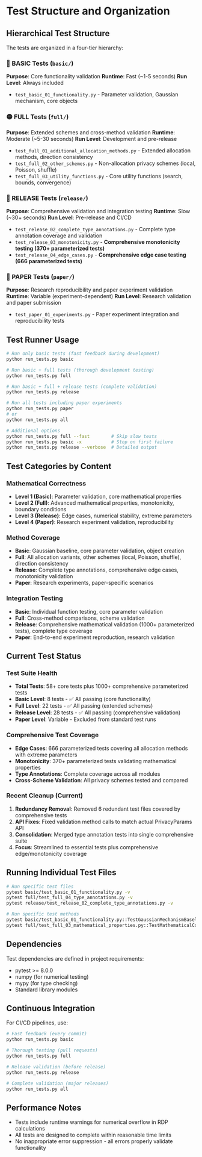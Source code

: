 # Test Structure and Organization

## Hierarchical Test Structure

The tests are organized in a four-tier hierarchy:

### 🔵 BASIC Tests (`basic/`)
**Purpose**: Core functionality validation
**Runtime**: Fast (~1-5 seconds)
**Run Level**: Always included

- `test_basic_01_functionality.py` - Parameter validation, Gaussian mechanism, core objects

### 🟡 FULL Tests (`full/`)  
**Purpose**: Extended schemes and cross-method validation
**Runtime**: Moderate (~5-30 seconds)
**Run Level**: Development and pre-release

- `test_full_01_additional_allocation_methods.py` - Extended allocation methods, direction consistency
- `test_full_02_other_schemes.py` - Non-allocation privacy schemes (local, Poisson, shuffle)
- `test_full_03_utility_functions.py` - Core utility functions (search, bounds, convergence)

### 🔴 RELEASE Tests (`release/`)
**Purpose**: Comprehensive validation and integration testing
**Runtime**: Slow (~30+ seconds)
**Run Level**: Pre-release and CI/CD

- `test_release_02_complete_type_annotations.py` - Complete type annotation coverage and validation
- `test_release_03_monotonicity.py` - **Comprehensive monotonicity testing (370+ parameterized tests)**
- `test_release_04_edge_cases.py` - **Comprehensive edge case testing (666 parameterized tests)**

### 📄 PAPER Tests (`paper/`)
**Purpose**: Research reproducibility and paper experiment validation
**Runtime**: Variable (experiment-dependent)
**Run Level**: Research validation and paper submission

- `test_paper_01_experiments.py` - Paper experiment integration and reproducibility tests

## Test Runner Usage

```bash
# Run only basic tests (fast feedback during development)
python run_tests.py basic

# Run basic + full tests (thorough development testing)
python run_tests.py full

# Run basic + full + release tests (complete validation)
python run_tests.py release

# Run all tests including paper experiments
python run_tests.py paper
# or
python run_tests.py all

# Additional options
python run_tests.py full --fast        # Skip slow tests
python run_tests.py basic -x           # Stop on first failure
python run_tests.py release --verbose  # Detailed output
```

## Test Categories by Content

### Mathematical Correctness
- **Level 1 (Basic)**: Parameter validation, core mathematical properties
- **Level 2 (Full)**: Advanced mathematical properties, monotonicity, boundary conditions
- **Level 3 (Release)**: Edge cases, numerical stability, extreme parameters
- **Level 4 (Paper)**: Research experiment validation, reproducibility

### Method Coverage
- **Basic**: Gaussian baseline, core parameter validation, object creation
- **Full**: All allocation variants, other schemes (local, Poisson, shuffle), direction consistency
- **Release**: Complete type annotations, comprehensive edge cases, monotonicity validation
- **Paper**: Research experiments, paper-specific scenarios

### Integration Testing
- **Basic**: Individual function testing, core parameter validation
- **Full**: Cross-method comparisons, scheme validation
- **Release**: Comprehensive mathematical validation (1000+ parameterized tests), complete type coverage
- **Paper**: End-to-end experiment reproduction, research validation

## Current Test Status

### Test Suite Health
- **Total Tests**: 58+ core tests plus 1000+ comprehensive parameterized tests
- **Basic Level**: 8 tests - ✅ All passing (core functionality)
- **Full Level**: 22 tests - ✅ All passing (extended schemes)
- **Release Level**: 28 tests - ✅ All passing (comprehensive validation)
- **Paper Level**: Variable - Excluded from standard test runs

### Comprehensive Test Coverage
- **Edge Cases**: 666 parameterized tests covering all allocation methods with extreme parameters
- **Monotonicity**: 370+ parameterized tests validating mathematical properties
- **Type Annotations**: Complete coverage across all modules
- **Cross-Scheme Validation**: All privacy schemes tested and compared

### Recent Cleanup (Current)
1. **Redundancy Removal**: Removed 6 redundant test files covered by comprehensive tests
2. **API Fixes**: Fixed validation method calls to match actual PrivacyParams API
3. **Consolidation**: Merged type annotation tests into single comprehensive suite
4. **Focus**: Streamlined to essential tests plus comprehensive edge/monotonicity coverage

## Running Individual Test Files

```bash
# Run specific test files
pytest basic/test_basic_01_functionality.py -v
pytest full/test_full_04_type_annotations.py -v
pytest release/test_release_02_complete_type_annotations.py -v

# Run specific test methods
pytest basic/test_basic_01_functionality.py::TestGaussianMechanismBaseline::test_gaussian_epsilon_basic -v
pytest full/test_full_03_mathematical_properties.py::TestMathematicalConstraints -v
```

## Dependencies

Test dependencies are defined in project requirements:
- pytest >= 8.0.0
- numpy (for numerical testing)
- mypy (for type checking)
- Standard library modules

## Continuous Integration

For CI/CD pipelines, use:
```bash
# Fast feedback (every commit)
python run_tests.py basic

# Thorough testing (pull requests)  
python run_tests.py full

# Release validation (before release)
python run_tests.py release

# Complete validation (major releases)
python run_tests.py all
```

## Performance Notes

- Tests include runtime warnings for numerical overflow in RDP calculations
- All tests are designed to complete within reasonable time limits
- No inappropriate error suppression - all errors properly validate functionality 